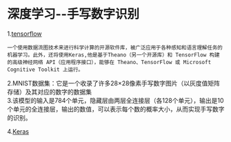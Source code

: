 # 深度学习--手写数字识别

1.[tensorflow](http://www.tensorfly.cn/tfdoc/get_started/introduction.html)
```
一个使用数据流图技术来进行科学计算的开源软件库，被广泛应用于各种感知和语言理解任务的机器学习。此外，还将使用Keras,他是基于Theano（另一个开源库）和 TensorFlow 构建的高级神经网络 API（应用程序接口），能够在 Theano、TensorFlow 或 Microsoft Cognitive Toolkit 上运行。
```
2.MNIST数据集：它是一个收录了许多28×28像素手写数字图片（以灰度值矩阵存储）及其对应的数字的数据集  
3.该模型的输入是784个单元，隐藏层由两层全连接层（各128个单元），输出是10个单元的全连接层，输出的数值，可以表示每个数的概率大小，从而实现手写数字的识别。

4.[Keras](https://www.jianshu.com/p/e9c1e68a615e)

